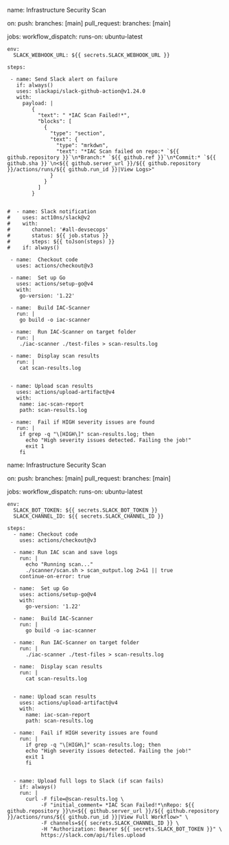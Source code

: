 name: Infrastructure Security Scan

on:
  push:
    branches: [main]
  pull_request:
    branches: [main]

jobs:
  workflow_dispatch:
    runs-on: ubuntu-latest 



    env:
      SLACK_WEBHOOK_URL: ${{ secrets.SLACK_WEBHOOK_URL }} 

    steps:

     - name: Send Slack alert on failure
       if: always()
       uses: slackapi/slack-github-action@v1.24.0
       with:
         payload: |
            {
              "text": " *IAC Scan Failed!*",
              "blocks": [
                {
                  "type": "section",
                  "text": {
                    "type": "mrkdwn",
                    "text": "*IAC Scan failed on repo:* `${{ github.repository }}`\n*Branch:* `${{ github.ref }}`\n*Commit:* `${{ github.sha }}`\n<${{ github.server_url }}/${{ github.repository }}/actions/runs/${{ github.run_id }}|View Logs>"
                  }
                }
              ]
            }


    #  - name: Slack notification
    #    uses: act10ns/slack@v2
    #    with:
    #       channel: '#all-devsecops'
    #       status: ${{ job.status }}
    #       steps: ${{ toJson(steps) }}
    #    if: always()

     - name:  Checkout code
       uses: actions/checkout@v3

     - name:  Set up Go
       uses: actions/setup-go@v4
       with:
        go-version: '1.22'

     - name:  Build IAC-Scanner
       run: |
        go build -o iac-scanner

     - name:  Run IAC-Scanner on target folder
       run: |
        ./iac-scanner ./test-files > scan-results.log

     - name:  Display scan results
       run: |
        cat scan-results.log


     - name: Upload scan results
       uses: actions/upload-artifact@v4
       with:
        name: iac-scan-report
        path: scan-results.log

     - name:  Fail if HIGH severity issues are found
       run: |
        if grep -q "\[HIGH\]" scan-results.log; then
          echo "High severity issues detected. Failing the job!"
          exit 1
        fi




























name: Infrastructure Security Scan

on:
  push:
    branches: [main]
  pull_request:
    branches: [main]

jobs:
  workflow_dispatch:
    runs-on: ubuntu-latest

    env:
      SLACK_BOT_TOKEN: ${{ secrets.SLACK_BOT_TOKEN }}
      SLACK_CHANNEL_ID: ${{ secrets.SLACK_CHANNEL_ID }}

    steps:
      - name: Checkout code
        uses: actions/checkout@v3

      - name: Run IAC scan and save logs
        run: |
          echo "Running scan..."
          ./scanner/scan.sh > scan_output.log 2>&1 || true
        continue-on-error: true

      - name:  Set up Go
        uses: actions/setup-go@v4
        with:
          go-version: '1.22'

      - name:  Build IAC-Scanner
        run: |
          go build -o iac-scanner

      - name:  Run IAC-Scanner on target folder
        run: |
          ./iac-scanner ./test-files > scan-results.log

      - name:  Display scan results
        run: |
          cat scan-results.log


      - name: Upload scan results
        uses: actions/upload-artifact@v4
        with:
          name: iac-scan-report
          path: scan-results.log

      - name:  Fail if HIGH severity issues are found
        run: |
          if grep -q "\[HIGH\]" scan-results.log; then
          echo "High severity issues detected. Failing the job!"
          exit 1
          fi


      - name: Upload full logs to Slack (if scan fails)
        if: always()
        run: |
          curl -F file=@scan-results.log \
               -F "initial_comment= *IAC Scan Failed!*\nRepo: ${{ github.repository }}\n<${{ github.server_url }}/${{ github.repository }}/actions/runs/${{ github.run_id }}|View Full Workflow>" \
               -F channels=${{ secrets.SLACK_CHANNEL_ID }} \
               -H "Authorization: Bearer ${{ secrets.SLACK_BOT_TOKEN }}" \
               https://slack.com/api/files.upload
